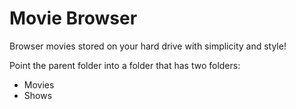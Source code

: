 # Movie Browser

Browser movies stored on your hard drive with simplicity and style!

Point the parent folder into a folder that has two folders:
- Movies
- Shows
